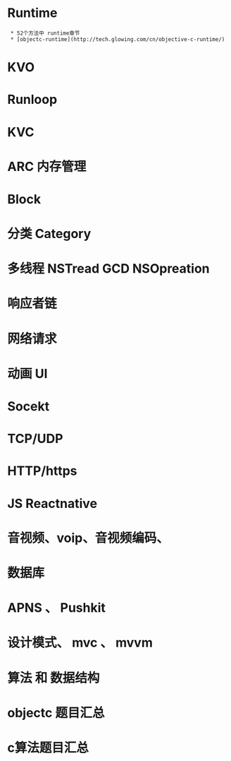 
# Runtime
     * 52个方法中 runtime章节
     * [objectc-runtime](http://tech.glowing.com/cn/objective-c-runtime/)

# KVO

# Runloop


# KVC 


# ARC  内存管理


# Block

# 分类 Category

# 多线程 NSTread GCD NSOpreation

# 响应者链


# 网络请求

# 动画 UI



# Socekt


# TCP/UDP

# HTTP/https

# JS Reactnative

# 音视频、voip、音视频编码、

# 数据库


# APNS 、 Pushkit


# 设计模式、 mvc 、 mvvm

# 算法 和  数据结构



# objectc 题目汇总


# c算法题目汇总




	


